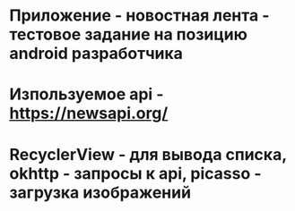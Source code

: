 # Приложение - новостная лента - тестовое задание на позицию android разработчика
# Изпользуемое api - https://newsapi.org/
# RecyclerView - для вывода списка, okhttp - запросы к api, picasso - загрузка изображений
